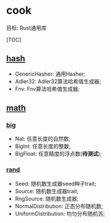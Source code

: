 # cook

目标: Rust通用库

<span id='toc'></span>
[TOC]


## [hash](#toc)

- GenericHasher: 通用Hasher;
- Adler32: Adler32算法哈希值生成器;
- Fnv: Fnv算法哈希值生成器;

## [math](#toc)

### [big](#toc)

- Nat: 任意长度的自然数;  
- BigInt: 任意长度的整数;  
- BigFloat: 任意精度的浮点数(**待测试**);  

### [rand](#toc)

- Seed: 随机数生成器seed种子trait;
- Source: 随机数生成器trait;
- RngSource: 随机数生成器;
- NormalDistribution: 正态分布随机数;
- UniformDistribution: 均匀分布随机苏;
